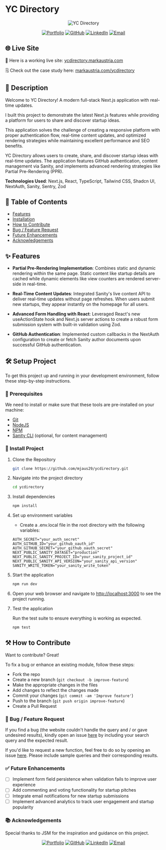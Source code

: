 # YC Directory

<div align="center">
  <img src="https://www.markaustria.com/ycdirectory.png" alt="YC Directory" />

[![Portfolio](https://img.shields.io/badge/Portfolio-markaustria.com-darkblue?style=flat&logo=web&logoColor=white)](https://www.markaustria.com/) [![GitHub](https://img.shields.io/badge/GitHub-mjaus29-black?style=flat&logo=github)](https://github.com/mjaus29) [![LinkedIn](https://img.shields.io/badge/LinkedIn-markaustria-blue?style=flat&logo=linkedin)](https://www.linkedin.com/in/markaustria/) [![Email](https://img.shields.io/badge/Email-austriamark.mja%40gmail.com-darkred?style=flat&logo=gmail&logoColor=white)](mailto:austriamark.mja@gmail.com)
</div>

## 🌐 Live Site

🚀 Here is a working live site: [ycdirectory.markaustria.com](https://ycdirectory.markaustria.com/)

🗒️ Check out the case study here: [markaustria.com/ycdirectory](https://www.markaustria.com/ycdirectory)

## 📝 Description

Welcome to YC Directory! A modern full-stack Next.js application with real-time updates.

I built this project to demonstrate the latest Next.js features while providing a platform for users to share and discover startup ideas.

This application solves the challenge of creating a responsive platform with proper authentication flow, real-time content updates, and optimized rendering strategies while maintaining excellent performance and SEO benefits.

YC Directory allows users to create, share, and discover startup ideas with real-time updates. The application features GitHub authentication, content management via Sanity, and implements advanced rendering strategies like Partial Pre-Rendering (PPR).

**Technologies Used**: Next.js, React, TypeScript, Tailwind CSS, Shadcn UI, NextAuth, Sanity, Sentry, Zod

## 📖 Table of Contents

- [Features](#-features)
- [Installation](#%EF%B8%8F-setup-project)
- [How to Contribute](#%EF%B8%8F-how-to-contribute)
- [Bug / Feature Request](#-bug--feature-request)
- [Future Enhancements](#-future-enhancements)
- [Acknowledgements](#-acknowledgements)

## ✨ Features

- **Partial Pre-Rendering Implementation**: Combines static and dynamic rendering within the same page. Static content like startup details are cached while dynamic elements like view counters are rendered server-side in real-time.

- **Real-Time Content Updates**: Integrated Sanity's live content API to deliver real-time updates without page refreshes. When users submit new startups, they appear instantly on the homepage for all users.

- **Advanced Form Handling with React**: Leveraged React's new useActionState hook and Next.js server actions to create a robust form submission system with built-in validation using Zod.

- **GitHub Authentication**: Implemented custom callbacks in the NextAuth configuration to create or fetch Sanity author documents upon successful GitHub authentication.

## 🛠️ Setup Project

To get this project up and running in your development environment, follow these step-by-step instructions.

### 🍴 Prerequisites

We need to install or make sure that these tools are pre-installed on your machine:

- [Git](https://git-scm.com/downloads)
- [NodeJS](https://nodejs.org/en/download/)
- [NPM](https://docs.npmjs.com/getting-started/installing-node)
- [Sanity CLI](https://www.sanity.io/docs/getting-started-with-sanity-cli) (optional, for content management)

### 🚀 Install Project

1. Clone the Repository

   ```bash
   git clone https://github.com/mjaus29/ycdirectory.git
   ```

2. Navigate into the project directory

   ```bash
   cd ycdirectory
   ```

3. Install dependencies

   ```bash
   npm install
   ```

4. Set up environment variables

   - Create a .env.local file in the root directory with the following variables:

   ```
   AUTH_SECRET="your_auth_secret"
   AUTH_GITHUB_ID="your_github_oauth_id"
   AUTH_GITHUB_SECRET="your_github_oauth_secret"
   NEXT_PUBLIC_SANITY_DATASET="production"
   NEXT_PUBLIC_SANITY_PROJECT_ID="your_sanity_project_id"
   NEXT_PUBLIC_SANITY_API_VERSION="your_sanity_api_version"
   SANITY_WRITE_TOKEN="your_sanity_write_token"
   ```

5. Start the application

   ```bash
   npm run dev
   ```

6. Open your web browser and navigate to <a href="http://localhost:3000" target="_blank">http://localhost:3000</a> to see the project running.

7. Test the application

   Run the test suite to ensure everything is working as expected.

   ```bash
   npm test
   ```

## ⚒️ How to Contribute

Want to contribute? Great!

To fix a bug or enhance an existing module, follow these steps:

- Fork the repo
- Create a new branch (`git checkout -b improve-feature`)
- Make the appropriate changes in the files
- Add changes to reflect the changes made
- Commit your changes (`git commit -am 'Improve feature'`)
- Push to the branch (`git push origin improve-feature`)
- Create a Pull Request

### 📩 Bug / Feature Request

If you find a bug (the website couldn't handle the query and / or gave undesired results), kindly open an issue [here](https://github.com/mjaus29/ycdirectory/issues/new) by including your search query and the expected result.

If you'd like to request a new function, feel free to do so by opening an issue [here](https://github.com/mjaus29/ycdirectory/issues/new). Please include sample queries and their corresponding results.

### ✅ Future Enhancements

- [ ] Implement form field persistence when validation fails to improve user experience
- [ ] Add commenting and voting functionality for startup pitches
- [ ] Integrate email notifications for new startup submissions
- [ ] Implement advanced analytics to track user engagement and startup popularity

### 📚 Acknowledgements

Special thanks to JSM for the inspiration and guidance on this project.

<div align="center">

[![Portfolio](https://img.shields.io/badge/Portfolio-markaustria.com-darkblue?style=flat&logo=web&logoColor=white)](https://www.markaustria.com/) [![GitHub](https://img.shields.io/badge/GitHub-mjaus29-black?style=flat&logo=github)](https://github.com/mjaus29) [![LinkedIn](https://img.shields.io/badge/LinkedIn-markaustria-blue?style=flat&logo=linkedin)](https://www.linkedin.com/in/markaustria/) [![Email](https://img.shields.io/badge/Email-austriamark.mja%40gmail.com-darkred?style=flat&logo=gmail&logoColor=white)](mailto:austriamark.mja@gmail.com)
</div>
